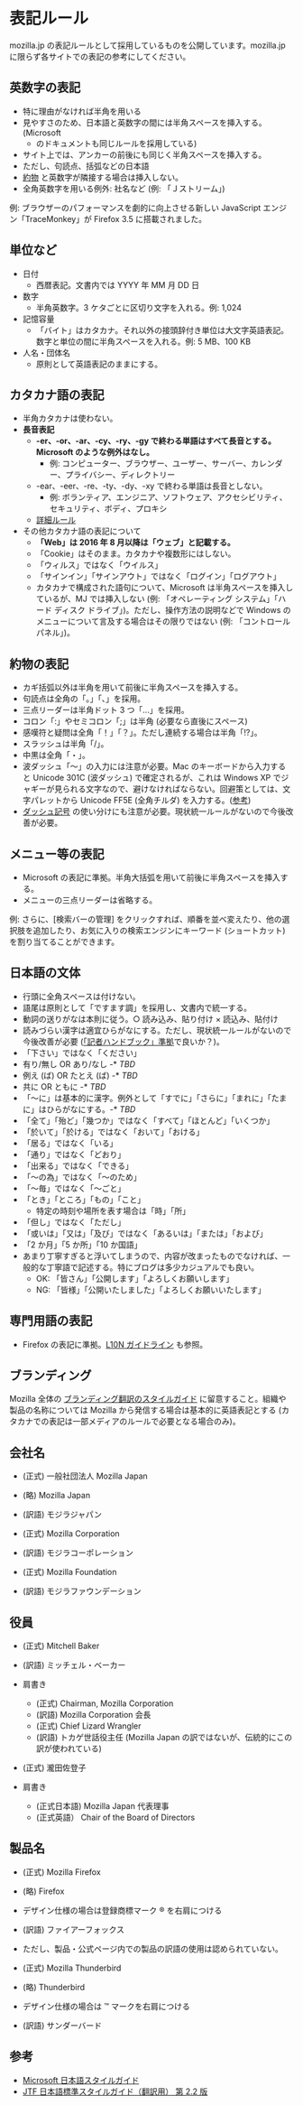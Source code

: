 # 表記ルール

mozilla.jp の表記ルールとして採用しているものを公開しています。mozilla.jp に限らず各サイトでの表記の参考にしてください。

## 英数字の表記

* 特に理由がなければ半角を用いる
* 見やすさのため、日本語と英数字の間には半角スペースを挿入する。(Microsoft
  * のドキュメントも同じルールを採用している)
* サイト上では、アンカーの前後にも同じく半角スペースを挿入する。
* ただし、句読点、括弧などの日本語
* [約物](http://ja.wikipedia.org/wiki/%E7%B4%84%E7%89%A9)
    と英数字が隣接する場合は挿入しない。
* 全角英数字を用いる例外: 社名など (例: 「Ｊストリーム」)

例: ブラウザーのパフォーマンスを劇的に向上させる新しい JavaScript エンジン「TraceMonkey」が Firefox 3.5 に搭載されました。

## 単位など

* 日付
  * 西暦表記。文書内では YYYY 年 MM 月 DD 日
* 数字
  * 半角英数字。3 ケタごとに区切り文字を入れる。例: 1,024
* 記憶容量
  * 「バイト」はカタカナ。それ以外の接頭辞付き単位は大文字英語表記。数字と単位の間に半角スペースを入れる。例: 5 MB、100 KB
* 人名・団体名
  * 原則として英語表記のままにする。

## カタカナ語の表記

* 半角カタカナは使わない。
* **長音表記**
  * **-er、-or、-ar、-cy、-ry、-gy で終わる単語はすべて長音とする。Microsoft のような例外はなし。**
      * 例: コンピューター、ブラウザー、ユーザー、サーバー、カレンダー、プライバシー、ディレクトリー
  * -ear、-eer、-re、-ty、-dy、-xy で終わる単語は長音としない。
      * 例: ボランティア、エンジニア、ソフトウェア、アクセシビリティ、セキュリティ、ボディ、プロキシ
  * [詳細ルール](https://docs.google.com/spreadsheets/d/1yIKTUY07tjAALpBecYW0ZQ0r4pbAppEO82OwivfY7iQ)
* その他カタカナ語の表記について
  * **「Web」は 2016 年 8 月以降は「ウェブ」と記載する。**
  * 「Cookie」はそのまま。カタカナや複数形にはしない。
  * 「ウィルス」ではなく「ウイルス」
  * 「サインイン」「サインアウト」ではなく「ログイン」「ログアウト」
  * カタカナで構成された語句について、Microsoft
        は半角スペースを挿入しているが、MJ では挿入しない (例:
        「オペレーティング システム」「ハード ディスク
        ドライブ」)。ただし、操作方法の説明などで Windows
        のメニューについて言及する場合はその限りではない (例:
        「コントロール パネル」)。

## 約物の表記

* カギ括弧以外は半角を用いて前後に半角スペースを挿入する。
* 句読点は全角の「。」「、」を採用。
* 三点リーダーは半角ドット 3 つ「...」を採用。
* コロン「:」やセミコロン「;」は半角 (必要なら直後にスペース)
* 感嘆符と疑問は全角「！」「？」。ただし連続する場合は半角「!?」。
* スラッシュは半角「/」。
* 中黒は全角「・」。
* 波ダッシュ「〜」の入力には注意が必要。Mac のキーボードから入力すると
    Unicode 301C (波ダッシュ) で確定されるが、これは Windows XP
    でジャギーが見られる文字なので、避けなければならない。回避策としては、文字パレットから
    Unicode FF5E (全角チルダ)
    を入力する。([参考](http://ja.wikipedia.org/wiki/%E6%B3%A2%E3%83%80%E3%83%83%E3%82%B7%E3%83%A5))
* [ダッシュ記号](http://ja.wikipedia.org/wiki/%E3%83%80%E3%83%83%E3%82%B7%E3%83%A5_%28%E8%A8%98%E5%8F%B7%29)
    の使い分けにも注意が必要。現状統一ルールがないので今後改善が必要。

## メニュー等の表記

* Microsoft
    の表記に準拠。半角大括弧を用いて前後に半角スペースを挿入する。
* メニューの三点リーダーは省略する。

例: さらに、[検索バーの管理] をクリックすれば、順番を並べ変えたり、他の選択肢を追加したり、お気に入りの検索エンジンにキーワード (ショートカット) を割り当てることができます。

## 日本語の文体

* 行頭に全角スペースは付けない。
* 語尾は原則として「ですます調」を採用し、文書内で統一する。
* 動詞の送りがなは本則に従う。○ 読み込み、貼り付け × 読込み、貼付け
* 読みづらい漢字は適宜ひらがなにする。ただし、現状統一ルールがないので今後改善が必要
    ([「記者ハンドブック」準拠](https://docs.google.com/spreadsheets/d/1y-hC-xMXawCgcYZwJDnvuSlAOTgMRLLyqXurpYkJbYE/)で良いか？)。
* 「下さい」ではなく「ください」
* 有り/無し OR あり/なし -* _TBD_
* 例え (ば) OR たとえ (ば) -* _TBD_
* 共に OR ともに -* _TBD_
* 「〜に」は基本的に漢字。例外として「すでに」「さらに」「まれに」「たまに」はひらがなにする。-* _TBD_
* 「全て」「殆ど」「幾つか」ではなく「すべて」「ほとんど」「いくつか」
* 「於いて」「於ける」ではなく「おいて」「おける」
* 「居る」ではなく「いる」
* 「通り」ではなく「どおり」
* 「出来る」ではなく「できる」
* 「〜の為」ではなく「〜のため」
* 「〜毎」ではなく「〜ごと」
* 「とき」「ところ」「もの」「こと」
  * 特定の時刻や場所を表す場合は「時」「所」
* 「但し」ではなく「ただし」
* 「或いは」「又は」「及び」ではなく「あるいは」「または」「および」
* 「2 か月」「5 か所」「10 か国語」
* あまり丁寧すぎると浮いてしまうので、内容が改まったものでなければ、一般的な丁寧語で記述する。特にブログは多少カジュアルでも良い。
  * OK: 「皆さん」「公開します」「よろしくお願いします」
  * NG: 「皆様」「公開いたしました」「よろしくお願いいたします」

## 専門用語の表記

* Firefox の表記に準拠。[L10N ガイドライン](https://github.com/mozilla-japan/translation/wiki/L10N-Guideline) も参照。

## ブランディング

Mozilla 全体の [ブランディング翻訳のスタイルガイド](http://www.mozilla.org/en-US/styleguide/communications/translation/) に留意すること。組織や製品の名称については Mozilla から発信する場合は基本的に英語表記とする (カタカナでの表記は一部メディアのルールで必要となる場合のみ)。

## 会社名

* (正式) 一般社団法人 Mozilla Japan
* (略) Mozilla Japan
* (訳語) モジラジャパン

* (正式) Mozilla Corporation
* (訳語) モジラコーポレーション

* (正式) Mozilla Foundation
* (訳語) モジラファウンデーション

## 役員

* (正式) Mitchell Baker
* (訳語) ミッチェル・ベーカー
* 肩書き
  * (正式) Chairman, Mozilla Corporation
  * (訳語) Mozilla Corporation 会長
  * (正式) Chief Lizard Wrangler
  * (訳語) トカゲ世話役主任 (Mozilla Japan
        の訳ではないが、伝統的にこの訳が使われている)

* (正式) 瀧田佐登子
* 肩書き
  * (正式日本語) Mozilla Japan 代表理事
  * (正式英語） Chair of the Board of Directors

## 製品名

* (正式) Mozilla Firefox
* (略) Firefox
* デザイン仕様の場合は登録商標マーク ® を右肩につける
* (訳語) ファイアーフォックス
* ただし、製品・公式ページ内での製品の訳語の使用は認められていない。

* (正式) Mozilla Thunderbird
* (略) Thunderbird
* デザイン仕様の場合は ™ マークを右肩につける
* (訳語) サンダーバード

## 参考

* [Microsoft 日本語スタイルガイド](https://www.microsoft.com/Language/ja-jp/StyleGuides.aspx)
* [JTF 日本語標準スタイルガイド（翻訳用） 第 2.2 版](http://www.jtf.jp/jp/style_guide/styleguide_top.html)
